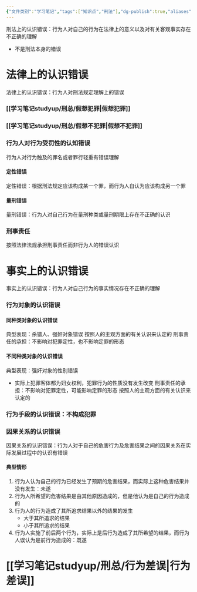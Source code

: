 ```yaml
---
{"文件类别":"学习笔记","tags":["知识点","刑法"],"dg-publish":true,"aliases":["刑法上的认识错误"],"permalink":"/学习笔记studyup/刑总/认识错误/","dgPassFrontmatter":true,"created":"2024-11-02T19:35:33.132+08:00","updated":"2024-11-12T14:18:47.377+08:00"}
---
```


刑法上的认识错误：行为人对自己的行为在法律上的意义以及对有关客观事实存在不正确的理解
- 不是刑法本身的错误
# 法律上的认识错误
法律上的认识错误：行为人对刑法规定理解上的错误
### [[学习笔记studyup/刑总/假想犯罪\|假想犯罪]]
### [[学习笔记studyup/刑总/假想不犯罪\|假想不犯罪]]
### 行为人对行为受罚性的认知错误
行为人对行为触及的罪名或者罪行轻重有错误理解
#### 定性错误
定性错误：根据刑法规定应该构成某一个罪，而行为人自认为应该构成另一个罪
#### 量刑错误
量刑错误：行为人对自己行为在量刑种类或量刑期限上存在不正确的认识
### 刑事责任
按照法律法规承担刑事责任而非行为人的错误认识
# 事实上的认识错误
事实上的认识错误：行为人对自己行为的事实情况存在不正确的理解
### 行为对象的认识错误
#### 同种类对象的认识错误
典型表现：杀错人、强奸对象错误
按照人的主观方面的有关认识来认定的
刑事责任的承担：不影响对犯罪定性，也不影响定罪的形态
#### 不同种类对象的认识错误
典型表现：强奸对象的性别错误
- 实际上犯罪客体都为妇女权利，犯罪行为的性质没有发生改变
刑事责任的承担：不影响对犯罪定性，可能影响定罪的形态
按照人的主观方面的有关认识来认定的
### 行为手段的认识错误：不构成犯罪
### 因果关系的认识错误
因果关系的认识错误：行为人对于自己的危害行为及危害结果之间的因果关系在实际发展过程中的认识有错误
#### 典型情形
1. 行为人认为自己的行为已经发生了预期的危害结果，而实际上这种危害结果并没有发生：未遂
2. 行为人所希望的危害结果是由其他原因造成的，但是他认为是自己的行为造成的
3. 行为人的行为造成了其所追求结果以外的结果的发生
	- 大于其所追求的结果
	- 小于其所追求的结果
4. 行为人实施了前后两个行为，实际上是后行为造成了其所希望的结果，而行为人误认为是前行为造成的：既遂
# [[学习笔记studyup/刑总/行为差误\|行为差误]]